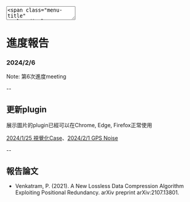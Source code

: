 <textarea>
<span class="menu-title" style="display: none">2024/2/6</span>
</textarea>

# 進度報告
### 2024/2/6

Note:
第6次進度meeting

--

## 更新plugin
展示圖片的plugin已經可以在Chrome, Edge, Firefox正常使用

[2024/1/25 視覺化Case](#/4/5)、[2024/2/1 GPS Noise](#/5/2)

--

## 報告論文
+ Venkatram, P. (2021). A New Lossless Data Compression Algorithm Exploiting Positional Redundancy. arXiv preprint arXiv:2107.13801.
